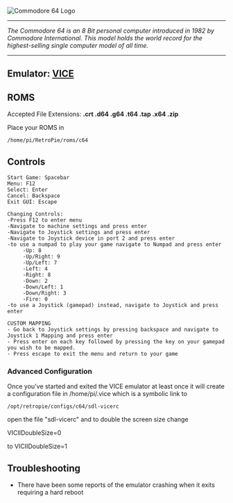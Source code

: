 ![Commodore 64 Logo](http://img2.wikia.nocookie.net/__cb20140907072807/logopedia/images/2/2c/Commodore_64_logo.png)

***
_The Commodore 64 is an 8 Bit personal computer introduced in 1982 by Commodore International. This model holds the world record for the highest-selling single computer model of all time._
***
## Emulator: [VICE](http://vice-emu.sourceforge.net/)

## ROMS
Accepted File Extensions: **.crt .d64 .g64 .t64 .tap .x64 .zip**

Place your ROMS in
```shell
/home/pi/RetroPie/roms/c64
```
## Controls
```shell
Start Game: Spacebar
Menu: F12
Select: Enter
Cancel: Backspace
Exit GUI: Escape

Changing Controls:
-Press F12 to enter menu
-Navigate to machine settings and press enter
-Navigate to Joystick settings and press enter
-Navigate to Joystick device in port 2 and press enter
-to use a numpad to play your game navigate to Numpad and press enter
     -Up: 8
     -Up/Right: 9
     -Up/Left: 7
     -Left: 4
     -Right: 8
     -Down: 2
     -Down/Left: 1
     -Down/Right: 3
     -Fire: 0
-to use a Joystick (gamepad) instead, navigate to Joystick and press enter

CUSTOM MAPPING
- Go back to Joystick settings by pressing backspace and navigate to Joystick 1 Mapping and press enter
- Press enter on each key followed by pressing the key on your gamepad you wish to be mapped.
- Press escape to exit the menu and return to your game
```
### Advanced Configuration
Once you've started and exited the VICE emulator at least once it will create a configuration file in /home/pi/.vice which is a symbolic link to 
```shell
/opt/retropie/configs/c64/sdl-vicerc 
```
open the file "sdl-vicerc" and to double the screen size change
 
VICIIDoubleSize=0
 
to VICIIDoubleSize=1 

## Troubleshooting
* There have been some reports of the emulator crashing when it exits requiring a hard reboot